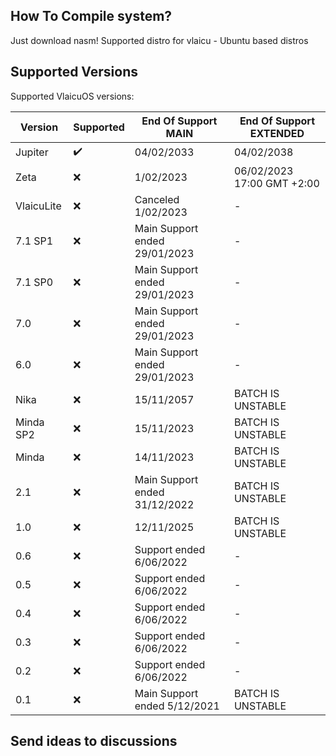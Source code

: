 ## How To Compile system?
Just download nasm!
Supported distro for vlaicu - Ubuntu based distros


## Supported Versions

Supported VlaicuOS versions:

| Version          | Supported          | End Of Support MAIN                   | End Of Support  EXTENDED                      |
| ---------------- | ------------------ | ------------------------------------  | ------------------------------------          |
| Jupiter          | ✔️                 | 04/02/2033                           | 04/02/2038                                     |
| Zeta             | ❌                 | 1/02/2023                            | 06/02/2023 17:00 GMT +2:00                     |
| VlaicuLite       | ❌                 | Canceled 1/02/2023                   | -                                              |
| 7.1 SP1          | ❌                 | Main Support ended 29/01/2023        | -                                              |
| 7.1 SP0          | ❌                 | Main Support ended 29/01/2023        | -                                              |
| 7.0              | ❌                 | Main Support ended 29/01/2023        | -                                              |
| 6.0              | ❌                 | Main Support ended 29/01/2023        | -                                              |
| Nika             | ❌                  | 15/11/2057                           | BATCH IS UNSTABLE                             |
| Minda SP2        | ❌                 | 15/11/2023                           | BATCH IS UNSTABLE                              |
| Minda            | ❌                 | 14/11/2023                           | BATCH IS UNSTABLE                              | 
| 2.1              | ❌                 | Main Support ended 31/12/2022        | BATCH IS UNSTABLE                              | 
| 1.0              | ❌                 | 12/11/2025                           | BATCH IS UNSTABLE                              |  
| 0.6              | ❌                 | Support ended 6/06/2022              | -                                              |
| 0.5              | ❌                 | Support ended 6/06/2022              | -                                              |
| 0.4              | ❌                 | Support ended 6/06/2022              | -                                              |
| 0.3              | ❌                 | Support ended 6/06/2022              | -                                              | 
| 0.2              | ❌                 | Support ended 6/06/2022              | -                                              | 
| 0.1              | ❌                 | Main Support ended 5/12/2021         | BATCH IS UNSTABLE                              |

## Send ideas to discussions
